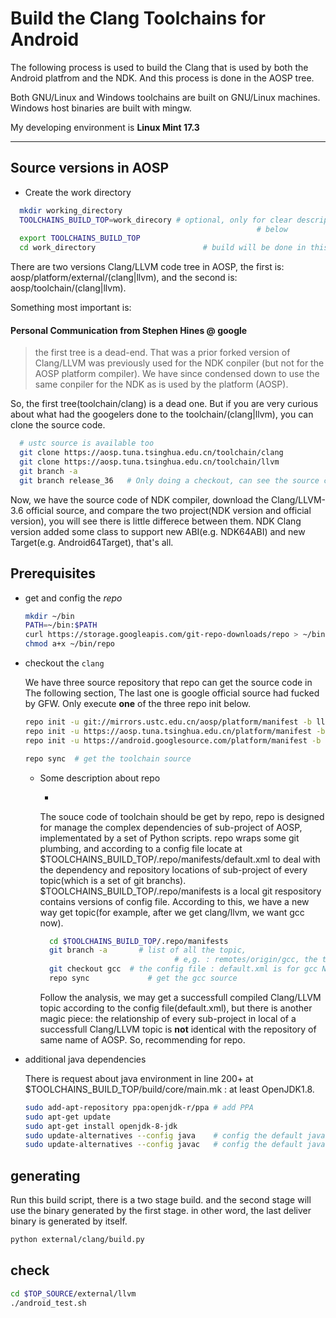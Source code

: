 Build the Clang Toolchains for Android
======================================

The following process is used to build the Clang that is used by both the
Android platfrom and the NDK. And this process is done in the AOSP tree.

Both GNU/Linux and Windows toolchains are built on GNU/Linux machines. Windows host
binaries are built with mingw.

My developing environment is **Linux Mint 17.3**

***

Source versions in AOSP
-----------------------

* Create the work directory

```bash
  mkdir working_directory
  TOOLCHAINS_BUILD_TOP=work_direcory # optional, only for clear description
									                   # below
  export TOOLCHAINS_BUILD_TOP
  cd work_directory				           # build will be done in this directory
```

There are two versions Clang/LLVM code tree in AOSP, the first is:
aosp/platform/external/(clang|llvm), and the second is:
aosp/toolchain/(clang|llvm). 

Something most important is:

#### Personal Communication from Stephen Hines @ google
  > the first tree is a dead-end. That was a prior forked version of Clang/LLVM
  > was previously used for the NDK conpiler (but not for the AOSP platform
  > compiler). We have since condensed down to use the same conpiler for the
  > NDK as is used by the platform (AOSP).
  
So, the first tree(toolchain/clang) is a dead one. But if you are very curious
about what had the googelers done to the toolchain/(clang|llvm), you can clone
the source code.

```bash
  # ustc source is available too
  git clone https://aosp.tuna.tsinghua.edu.cn/toolchain/clang
  git clone https://aosp.tuna.tsinghua.edu.cn/toolchain/llvm
  git branch -a
  git branch release_36   # Only doing a checkout, can see the source code
```

Now, we have the source code of NDK compiler, download the Clang/LLVM-3.6
official source, and compare the two project(NDK version and official version),
you will see there is little differece between them. NDK Clang version added
some class to support new ABI(e.g. NDK64ABI) and new Target(e.g. 
Android64Target), that's all.

Prerequisites
-------------

* get and config the *repo*
  
  ```bash
  mkdir ~/bin
  PATH=~/bin:$PATH
  curl https://storage.googleapis.com/git-repo-downloads/repo > ~/bin/repo
  chmod a+x ~/bin/repo
  ```
  
* checkout the `clang`

  We have three source repository that repo can get the source code in The
  following section, The last one is google official source had fucked by GFW.
  Only execute **one** of the three repo init below.
  
  ```bash
  repo init -u git://mirrors.ustc.edu.cn/aosp/platform/manifest -b llvm
  repo init -u https://aosp.tuna.tsinghua.edu.cn/platform/manifest -b llvm
  repo init -u https://android.googlesource.com/platform/manifest -b llvm  
  ```
  
  ```bash
  repo sync  # get the toolchain source
  ```
  
  * Some description about repo
	
	* 
	The souce code of toolchain should be get by repo, repo is designed for
	manage the complex dependencies of sub-project of AOSP, implementated by a
	set of Python scripts. repo wraps some git plumbing, and according to a 
	config file locate at $TOOLCHAINS_BUILD_TOP/.repo/manifests/default.xml to
	deal with the dependency and repository locations of sub-project of every
	topic(which is a set of git branchs). $TOOLCHAINS_BUILD_TOP/.repo/manifests
  is a local git respository contains versions of config file. According to
  this, we have a new way get topic(for example, after we get clang/llvm,
  we want gcc now). 
	
	```bash
	  cd $TOOLCHAINS_BUILD_TOP/.repo/manifests
	  git branch -a 	  # list of all the topic,
						          # e,g. : remotes/origin/gcc, the topic of gcc
	  git checkout gcc  # the config file : default.xml is for gcc NOW
	  repo sync			    # get the gcc source
	```
	
	Follow the analysis, we may get a successfull compiled Clang/LLVM topic
	according to the config file(default.xml), but there is another magic
	piece: the relationship of every sub-project in local of a successfull
	Clang/LLVM topic is **not** identical with the repository of same name of
	AOSP. So, recommending for repo.
	
* additional java dependencies
  
  There is request about java environment in line 200+ at
  $TOOLCHAINS_BUILD_TOP/build/core/main.mk : at least OpenJDK1.8.
    
  ```bash
  sudo add-apt-repository ppa:openjdk-r/ppa # add PPA
  sudo apt-get update 
  sudo apt-get install openjdk-8-jdk
  sudo update-alternatives --config java    # config the default java
  sudo update-alternatives --config javac   # config the default javac
  ```
  
generating
----------
  
  Run this build script, there is a two stage build. and the second stage will
  use the binary generated by the first stage. in other word, the last deliver
  binary is generated by itself.
  
  ```bash
  python external/clang/build.py
  ```
  
check
-----
  
  ```bash
  cd $TOP_SOURCE/external/llvm
  ./android_test.sh
  ```
  
